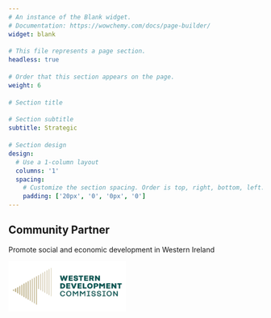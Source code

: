 ```yaml
---
# An instance of the Blank widget.
# Documentation: https://wowchemy.com/docs/page-builder/
widget: blank

# This file represents a page section.
headless: true

# Order that this section appears on the page.
weight: 6 

# Section title

# Section subtitle
subtitle: Strategic

# Section design
design:
  # Use a 1-column layout
  columns: '1'
  spacing:
    # Customize the section spacing. Order is top, right, bottom, left.
    padding: ['20px', '0', '0px', '0']
---
```


<div class="container mb-5">
<!-- Title -->
<h2 class="text-center font-weight-bold">Community Partner </h2>
<!-- First row -->
  <div class="row align-items-top text-center  mt-4 mb-5">
    <div class="col text-center" > 
      <p class="pt-2"> Promote social and economic development in Western Ireland</p></div>
          <div class="col text-center" > 
             <a href="https://westerndevelopment.ie/" target="_blank"> 
      <img src="./logos/western-development-commission-300x129.png" alt="Western Development Commission logo" style="max-width:90%; margin:auto; height:100px;">
      </a>
    </div>
  </div> 

